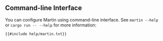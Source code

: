 ## Command-line Interface

You can configure Martin using command-line interface.
See `martin --help` or `cargo run -- --help` for more information:

```text
{{#include help/martin.txt}}
```
